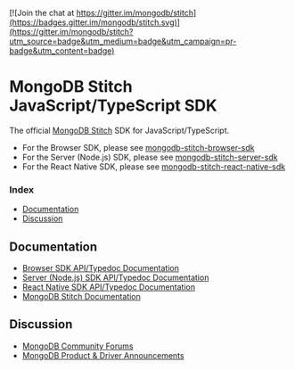 [![Join the chat at https://gitter.im/mongodb/stitch](https://badges.gitter.im/mongodb/stitch.svg)](https://gitter.im/mongodb/stitch?utm_source=badge&utm_medium=badge&utm_campaign=pr-badge&utm_content=badge)

# MongoDB Stitch JavaScript/TypeScript SDK 

The official [MongoDB Stitch](https://stitch.mongodb.com/) SDK for JavaScript/TypeScript.

* For the Browser SDK, please see [mongodb-stitch-browser-sdk](https://www.npmjs.com/package/mongodb-stitch-browser-sdk)
* For the Server (Node.js) SDK, please see [mongodb-stitch-server-sdk](https://www.npmjs.com/package/mongodb-stitch-server-sdk)
* For the React Native SDK, please see [mongodb-stitch-react-native-sdk](https://www.npmjs.com/package/mongodb-stitch-react-native-sdk)

### Index
- [Documentation](#documentation)
- [Discussion](#discussion)

## Documentation
* [Browser SDK API/Typedoc Documentation](https://docs.mongodb.com/stitch-sdks/js/4/index.html)
* [Server (Node.js) SDK API/Typedoc Documentation](https://docs.mongodb.com/stitch-sdks/js-server/4/index.html)
* [React Native SDK API/Typedoc Documentation](https://docs.mongodb.com/stitch-sdks/js-react-native/4/index.html)
* [MongoDB Stitch Documentation](https://docs.mongodb.com/stitch/)

## Discussion
* [MongoDB Community Forums](https://community.mongodb.com/tags/c/cloud/10/stitch)
* [MongoDB Product & Driver Announcements](https://community.mongodb.com/c/community/release-notes/35)
